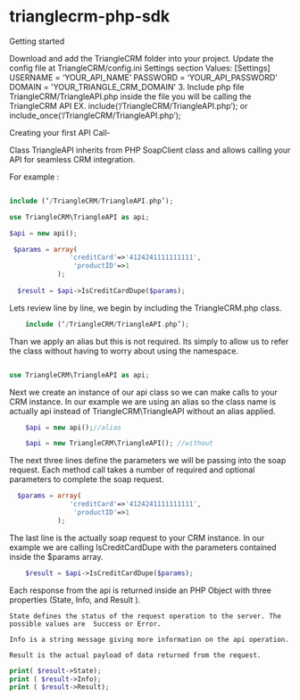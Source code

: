trianglecrm-php-sdk
===================

Getting started

Download and add the TriangleCRM folder into your project.
Update the config file at TriangleCRM/config.ini Settings section 
		Values: 
[Settings]
USERNAME = ‘YOUR_API_NAME’
PASSWORD = ‘YOUR_API_PASSWORD’
DOMAIN = 'YOUR_TRIANGLE_CRM_DOMAIN'
   3.  Include php file TriangleCRM/TriangleAPI.php inside the file you will be calling the     TriangleCRM API 
		EX.
		include(‘/TriangleCRM/TriangleAPI.php’);
		or
		include_once(‘/TriangleCRM/TriangleAPI.php’);
		


Creating your first API Call-

Class TriangleAPI inherits from PHP SoapClient class and allows calling your API for seamless CRM integration. 

For example :

```php

include (‘/TriangleCRM/TriangleAPI.php’);

use TriangleCRM\TriangleAPI as api;

$api = new api();

 $params = array(
               'creditCard'=>'4124241111111111',
                'productID'=>1
            );
        
  $result = $api->IsCreditCardDupe($params);

```

Lets review line by line, we begin by including the TriangleCRM.php class.

```php
	include (‘/TriangleCRM/TriangleAPI.php’);
```
Than we apply an alias but this is not required. Its simply to allow us to refer the class without having to worry about using the namespace. 

```php

use TriangleCRM\TriangleAPI as api;

```

Next we create an instance of our api class so we can make calls to your CRM instance. 
In our example we are using an alias so the class name is actually api instead of TriangleCRM\TriangleAPI without an alias applied.

```php
	$api = new api();//alias

	$api = new TriangleCRM\TriangleAPI(); //without
```
The next three lines define the parameters we will be passing into the soap request.
Each method call takes a number of required and optional parameters to complete the soap request.

```php
  $params = array(
               'creditCard'=>'4124241111111111',
                'productID'=>1
            );
```

The last line is the actually soap request to your CRM instance. In our example we are calling IsCreditCardDupe with the parameters contained inside the $params array.

```php
	$result = $api->IsCreditCardDupe($params);
```
Each response from the api is returned inside an PHP Object with three properties (State, Info, and Result ).

	State defines the status of the request operation to the server. The possible values are  Success or Error.

	Info is a string message giving more information on the api operation. 
	
	Result is the actual payload of data returned from the request.

```php	
print( $result->State);
print ( $result->Info);
print ( $result->Result);
```

